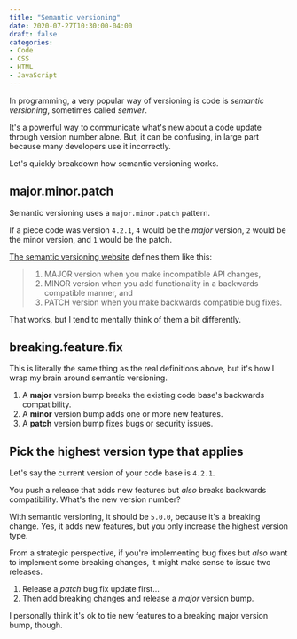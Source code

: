 ```yaml
---
title: "Semantic versioning"
date: 2020-07-27T10:30:00-04:00
draft: false
categories:
- Code
- CSS
- HTML
- JavaScript
---
```


In programming, a very popular way of versioning is code is *semantic versioning*, sometimes called *semver*.

It's a powerful way to communicate what's new about a code update through version number alone. But, it can be confusing, in large part because many developers use it incorrectly.

Let's quickly breakdown how semantic versioning works.

## major.minor.patch

Semantic versioning uses a `major.minor.patch` pattern.

If a piece code was version `4.2.1`, `4` would be the *major* version, `2` would be the minor version, and `1` would be the patch.

[The semantic versioning website](https://semver.org/) defines them like this:

> 1. MAJOR version when you make incompatible API changes,
> 2. MINOR version when you add functionality in a backwards compatible manner, and
> 3. PATCH version when you make backwards compatible bug fixes.

That works, but I tend to mentally think of them a bit differently.

## breaking.feature.fix

This is literally the same thing as the real definitions above, but it's how I wrap my brain around semantic versioning.

1. A **major** version bump breaks the existing code base's backwards compatibility.
2. A **minor** version bump adds one or more new features.
3. A **patch** version bump fixes bugs or security issues.

## Pick the highest version type that applies

Let's say the current version of your code base is `4.2.1`.

You push a release that adds new features but *also* breaks backwards compatibility. What's the new version number?

With semantic versioning, it should be `5.0.0`, because it's a breaking change. Yes, it adds new features, but you only increase the highest version type.

From a strategic perspective, if you're implementing bug fixes but *also* want to implement some breaking changes, it might make sense to issue two releases.

1. Release a *patch* bug fix update first...
2. Then add breaking changes and release a *major* version bump.

I personally think it's ok to tie new features to a breaking major version bump, though.